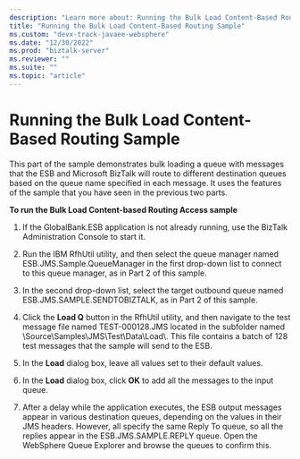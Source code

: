 ```yaml
---
description: "Learn more about: Running the Bulk Load Content-Based Routing Sample"
title: "Running the Bulk Load Content-Based Routing Sample"
ms.custom: "devx-track-javaee-websphere"
ms.date: "12/30/2022"
ms.prod: "biztalk-server"
ms.reviewer: ""
ms.suite: ""
ms.topic: "article"
---
```

# Running the Bulk Load Content-Based Routing Sample
This part of the sample demonstrates bulk loading a queue with messages that the ESB and Microsoft BizTalk will route to different destination queues based on the queue name specified in each message. It uses the features of the sample that you have seen in the previous two parts.  
  
 **To run the Bulk Load Content-based Routing Access sample**  
  
1.  If the GlobalBank.ESB application is not already running, use the BizTalk Administration Console to start it.  
  
2.  Run the IBM RfhUtil utility, and then select the queue manager named ESB.JMS.Sample.QueueManager in the first drop-down list to connect to this queue manager, as in Part 2 of this sample.  
  
3.  In the second drop-down list, select the target outbound queue named ESB.JMS.SAMPLE.SENDTOBIZTALK, as in Part 2 of this sample.  
  
4.  Click the **Load Q** button in the RfhUtil utility, and then navigate to the test message file named TEST-000128.JMS located in the subfolder named \Source\Samples\JMS\Test\Data\Load\\. This file contains a batch of 128 test messages that the sample will send to the ESB.  
  
5.  In the **Load** dialog box, leave all values set to their default values.  
  
6.  In the **Load** dialog box, click **OK** to add all the messages to the input queue.  
  
7.  After a delay while the application executes, the ESB output messages appear in various destination queues, depending on the values in their JMS headers. However, all specify the same Reply To queue, so all the replies appear in the ESB.JMS.SAMPLE.REPLY queue. Open the WebSphere Queue Explorer and browse the queues to confirm this.
